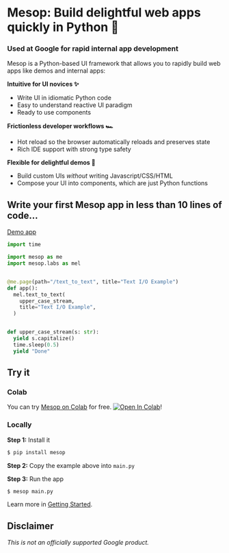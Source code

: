 # Mesop: Build delightful web apps quickly in Python 🚀

### Used at Google for rapid internal app development

Mesop is a Python-based UI framework that allows you to rapidly build web apps like demos and internal apps:

**Intuitive for UI novices ✨**

- Write UI in idiomatic Python code
- Easy to understand reactive UI paradigm
- Ready to use components

**Frictionless developer workflows 🏎️**

- Hot reload so the browser automatically reloads and preserves state
- Rich IDE support with strong type safety

**Flexible for delightful demos 🤩**

- Build custom UIs _without_ writing Javascript/CSS/HTML
- Compose your UI into components, which are just Python functions

## Write your first Mesop app in less than 10 lines of code...

[Demo app](https://mesop-y677hytkra-uc.a.run.app/text_io)

```python
import time

import mesop as me
import mesop.labs as mel


@me.page(path="/text_to_text", title="Text I/O Example")
def app():
  mel.text_to_text(
    upper_case_stream,
    title="Text I/O Example",
  )


def upper_case_stream(s: str):
  yield s.capitalize()
  time.sleep(0.5)
  yield "Done"
```

</div>

## Try it

### Colab

You can try [Mesop on Colab](https://colab.research.google.com/drive/19LrP4T0aP4vg1QyT6WSqeIwud1CIqipv?usp=sharing) for free. [![Open In Colab](assetes/colab.svg)](https://colab.research.google.com/github/google/mesop/blob/main/notebooks/mesop_colab_getting_started.ipynb)!

### Locally

**Step 1:** Install it

```sh
$ pip install mesop
```

**Step 2:** Copy the example above into `main.py`

**Step 3:** Run the app

```sh
$ mesop main.py
```

Learn more in [Getting Started](./getting_started.md).

## Disclaimer

_This is not an officially supported Google product._
